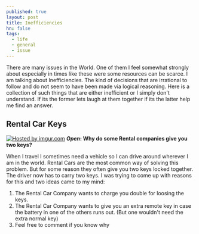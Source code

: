 ```yaml
---
published: true
layout: post
title: Inefficiencies
hn: false
tags: 
  - life
  - general
  - issue
---
```


There are many issues in the World. One of them I feel somewhat strongly about especially in times like these were some resources can be scarce. I am talking about Inefficiencies. The kind of decisions that are irrational to follow and do not seem to have been made via logical reasoning. Here is a collection of such things that are either inefficient or I simply don't understand. If its the former lets laugh at them together if its the latter help me find an answer.

## Rental Car Keys 

<a href="http://imgur.com/EwvbnaJ"><img src="http://i.imgur.com/EwvbnaJ.jpg" title="Hosted by imgur.com" /></a>
**_Open_: Why do some Rental companies give you two keys?**

When I travel I sometimes need a vehicle so I can drive around wherever I am in the world. Rental Cars are the most common way of solving this problem. But for some reason they often give you two keys locked together. The driver now has to carry two keys. I was trying to come up with reasons for this and two ideas came to my mind:

1. The Rental Car Company wants to charge you double for loosing the keys.
2. The Rental Car Company wants to give you an extra remote key in case the battery in one of the others runs out. (But one wouldn't need the extra normal key)
3. Feel free to comment if you know why
